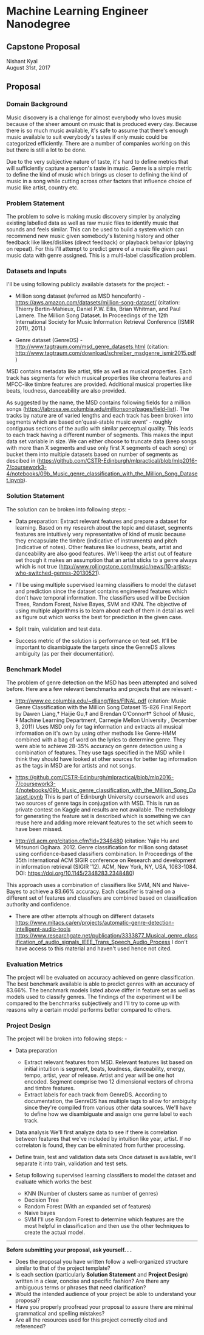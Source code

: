 # Machine Learning Engineer Nanodegree
## Capstone Proposal
Nishant Kyal  
August 31st, 2017

## Proposal

### Domain Background

Music discovery is a challenge for almost everybody who loves music because of the sheer amount on music that is produced every day. Because there is so much music available, it's safe to assume that there's enough music available to suit everybody's tastes if only music could be categorized efficiently. There are a number of companies working on this but there is still a lot to be done.

Due to the very subjective nature of taste, it's hard to define metrics that will sufficiently capture a person's taste in music. Genre is a simple metric to define the kind of music which brings us closer to defining the kind of music in a song while cutting across other factors that influence choice of music like artist, country etc. 

### Problem Statement

The problem to solve is making music discovery simpler by analyzing existing labelled data as well as raw music files to identify music that sounds and feels similar. This can be used to build a system which can recommend new music given somebody's listening history and other feedback like likes/dislikes (direct feedback) or playback behavior (playing on repeat). For this I'll attempt to predict genre of a music file given past music data with genre assigned. This is a multi-label classification problem.

### Datasets and Inputs

I'll be using following publicly available datasets for the project: -

* Million song dataset (referred as MSD henceforth) - https://aws.amazon.com/datasets/million-song-dataset/ (citation: Thierry Bertin-Mahieux, Daniel P.W. Ellis, Brian Whitman, and Paul Lamere. The Million Song Dataset. In Proceedings of the 12th International Society for Music Information Retrieval Conference (ISMIR 2011), 2011.)

* Genre dataset (GenreDS) - http://www.tagtraum.com/msd_genre_datasets.html (citation: http://www.tagtraum.com/download/schreiber_msdgenre_ismir2015.pdf)

MSD contains metadata like artist, title as well as musical properties. Each track has segments for which musical properties like chroma features and MFCC-like timbre features are provided. Additional musical properties like beats, loudness, danceability are also provided.

As suggested by the name, the MSD contains following fields for a million songs (https://labrosa.ee.columbia.edu/millionsong/pages/field-list). The tracks by nature are of varied lengths and each track has been broken into segments which are based on'quasi-stable music event' - roughly contiguous sections of the audio with similar perceptual quality. This leads to each track having a different number of segments. This makes the input data set variable in size. We can either choose to truncate data (keep songs with more than X segments and use only first X segments of each song) or bucket them into multiple datasets based on number of segments as descibed in (https://github.com/CSTR-Edinburgh/mlpractical/blob/mlp2016-7/coursework3-4/notebooks/09b_Music_genre_classification_with_the_Million_Song_Dataset.ipynb).

### Solution Statement

The solution can be broken into following steps: -

* Data preparation: Extract relevant features and prepare a dataset for learning. Based on my research about the topic and dataset, segments features are intuitively very representative of kind of music because they encapsulate the timbre (indicative of instruments) and pitch (indicative of notes). Other features like loudness, beats, artist and danceability are also good features. We'll keep the artist out of feature set though it makes an assumption that an artist sticks to a genre always which is not true (http://www.rollingstone.com/music/news/10-artists-who-switched-genres-20130521).

* I'll be using multiple supervised learning classifiers to model the dataset and prediction since the dataset contains engineered features which don't have temporal information. The classifiers used will be Decision Trees, Random Forest, Naive Bayes, SVM and KNN. The objective of using multiple algorithms is to learn about each of them in detail as well as figure out which works the best for prediction in the given case. 

* Split train, validation and test data. 

* Success metric of the solution is performance on test set. It'll be important to disambiguate the targets since the GenreDS allows ambiguity (as per their documentation). 


### Benchmark Model

The problem of genre detection on the MSD has been attempted and solved before. Here are a few relevant benchmarks and projects that are relevant: -

* http://www.ee.columbia.edu/~dliang/files/FINAL.pdf (citation: Music Genre Classification with the Million Song Dataset 15-826 Final Report by Dawen Liang,† Haijie Gu,‡ and Brendan O’Connor‡† School of Music, ‡ Machine Learning Department, Carnegie Mellon University , December 3, 2011)
Uses MSD only for tag information and extracts all musical information on it's own by using other methods like Genre-HMM combined with a bag of word on the lyrics to determine genre. They were able to achieve 28-35% accuracy on genre detection using a combination of features. They use tags specified in the MSD while I think they should have looked at other sources for better tag information as the tags in MSD are for artists and not songs.

* https://github.com/CSTR-Edinburgh/mlpractical/blob/mlp2016-7/coursework3-4/notebooks/09b_Music_genre_classification_with_the_Million_Song_Dataset.ipynb
This is part of Edinburgh University coursework and uses two sources of genre tags in conjugation with MSD. This is run as private contest on Kaggle and results are not available. The methdology for generating the feature set is described which is something we can reuse here and adding more relevant features to the set which seem to have been missed.

* http://dl.acm.org/citation.cfm?id=2348480 (citation: Yajie Hu and Mitsunori Ogihara. 2012. Genre classification for million song dataset using confidence-based classifiers combination. In Proceedings of the 35th international ACM SIGIR conference on Research and development in information retrieval (SIGIR '12). ACM, New York, NY, USA, 1083-1084. DOI: https://doi.org/10.1145/2348283.2348480)

This approach uses a combination of classifiers like SVM, NN and Naive-Bayes to achieve a 83.66% accuracy. Each classifier is trained on a different set of features and classfiers are combined based on classification authority and confidence.

* There are other attempts although on different datasets
https://www.mitacs.ca/en/projects/automatic-genre-detection-intelligent-audio-tools
https://www.researchgate.net/publication/3333877_Musical_genre_classification_of_audio_signals_IEEE_Trans_Speech_Audio_Process
I don't have access to this material and haven't used hence not cited.


### Evaluation Metrics

The project will be evaluated on accuracy achieved on genre classification. The best benchmark available is able to predict genres with an accuracy of 83.66%. The benchmark models listed above differ in feature set as well as models used to classify genres. The findings of the experiment will be compared to the benchmarks subjectively and I'll try to come up with reasons why a certain model performs better compared to others.

### Project Design

The project will be broken into following steps: -

* Data preparation
    * Extract relevant features from MSD. Relevant features list based on initial intuition is segment, beats, loudness, danceability, energy, tempo, artist, year of release. Artist and year will be one hot encoded. Segment comprise two 12 dimensional vectors of chroma and timbre features.
    * Extract labels for each track from GenreDS. According to documentation, the GenreDS has multiple tags to allow for ambiguity since they're compiled from various other data sources. We'll have to define how we disambiguate and assign one genre label to each track.

* Data analysis
We'll first analyze data to see if there is correlation between features that we've included by intuition like year, artist. If no correlaton is found, they can be eliminated from further processing.

* Define train, test and validation data sets
Once dataset is available, we'll separate it into train, validation and test sets. 

* Setup following supervised learning classifiers to model the dataset and evaluate which works the best
    * KNN (Number of clusters same as number of genres)
    * Decision Tree
    * Random Forest (With an expanded set of features)
    * Naive bayes
    * SVM
  I'll use Random Forest to determine which features are the most helpful in classification and then use the other techniques to create the actual model.

-----------

**Before submitting your proposal, ask yourself. . .**

- Does the proposal you have written follow a well-organized structure similar to that of the project template?
- Is each section (particularly **Solution Statement** and **Project Design**) written in a clear, concise and specific fashion? Are there any ambiguous terms or phrases that need clarification?
- Would the intended audience of your project be able to understand your proposal?
- Have you properly proofread your proposal to assure there are minimal grammatical and spelling mistakes?
- Are all the resources used for this project correctly cited and referenced?
